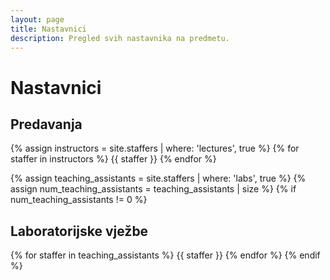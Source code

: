 ```yaml
---
layout: page
title: Nastavnici
description: Pregled svih nastavnika na predmetu.
---
```


# Nastavnici
## Predavanja

{% assign instructors = site.staffers | where: 'lectures', true %}
{% for staffer in instructors %}
{{ staffer }}
{% endfor %}

{% assign teaching_assistants = site.staffers | where: 'labs', true %}
{% assign num_teaching_assistants = teaching_assistants | size %}
{% if num_teaching_assistants != 0 %}
## Laboratorijske vježbe

{% for staffer in teaching_assistants %}
{{ staffer }}
{% endfor %}
{% endif %}
